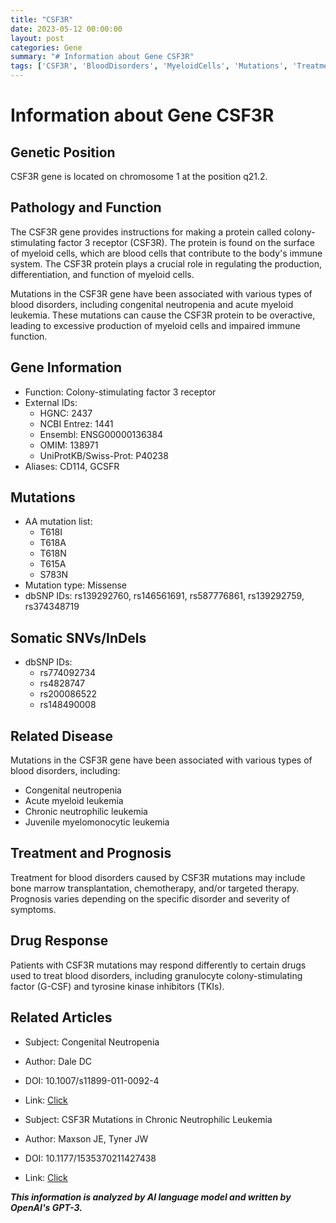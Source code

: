 ```yaml
---
title: "CSF3R"
date: 2023-05-12 00:00:00
layout: post
categories: Gene
summary: "# Information about Gene CSF3R"
tags: ['CSF3R', 'BloodDisorders', 'MyeloidCells', 'Mutations', 'Treatment', 'Prognosis', 'DrugResponse', 'ResearchArticles']
---
```


# Information about Gene CSF3R

## Genetic Position

CSF3R gene is located on chromosome 1 at the position q21.2.

## Pathology and Function

The CSF3R gene provides instructions for making a protein called colony-stimulating factor 3 receptor (CSF3R). The protein is found on the surface of myeloid cells, which are blood cells that contribute to the body's immune system. The CSF3R protein plays a crucial role in regulating the production, differentiation, and function of myeloid cells.

Mutations in the CSF3R gene have been associated with various types of blood disorders, including congenital neutropenia and acute myeloid leukemia. These mutations can cause the CSF3R protein to be overactive, leading to excessive production of myeloid cells and impaired immune function.

## Gene Information
- Function: Colony-stimulating factor 3 receptor
- External IDs:
  - HGNC: 2437
  - NCBI Entrez: 1441
  - Ensembl: ENSG00000136384
  - OMIM: 138971
  - UniProtKB/Swiss-Prot: P40238
- Aliases: CD114, GCSFR

## Mutations
- AA mutation list:
  - T618I
  - T618A
  - T618N
  - T615A
  - S783N
- Mutation type: Missense
- dbSNP IDs: rs139292760, rs146561691, rs587776861, rs139292759, rs374348719

## Somatic SNVs/InDels
- dbSNP IDs:
  - rs774092734
  - rs4828747
  - rs200086522
  - rs148490008

## Related Disease
Mutations in the CSF3R gene have been associated with various types of blood disorders, including:
- Congenital neutropenia
- Acute myeloid leukemia
- Chronic neutrophilic leukemia
- Juvenile myelomonocytic leukemia

## Treatment and Prognosis
Treatment for blood disorders caused by CSF3R mutations may include bone marrow transplantation, chemotherapy, and/or targeted therapy. Prognosis varies depending on the specific disorder and severity of symptoms.

## Drug Response
Patients with CSF3R mutations may respond differently to certain drugs used to treat blood disorders, including granulocyte colony-stimulating factor (G-CSF) and tyrosine kinase inhibitors (TKIs).

## Related Articles
- Subject: Congenital Neutropenia
- Author: Dale DC
- DOI: 10.1007/s11899-011-0092-4
- Link: [Click](https://doi.org/10.1007/s11899-011-0092-4)

- Subject: CSF3R Mutations in Chronic Neutrophilic Leukemia
- Author: Maxson JE, Tyner JW
- DOI: 10.1177/1535370211427438
- Link: [Click](https://doi.org/10.1177/1535370211427438)

**_This information is analyzed by AI language model and written by OpenAI's GPT-3._**